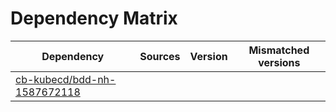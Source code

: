 # Dependency Matrix

Dependency | Sources | Version | Mismatched versions
---------- | ------- | ------- | -------------------
[cb-kubecd/bdd-nh-1587672118](https://github.com/cb-kubecd/bdd-nh-1587672118.git) |  | []() | 
